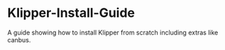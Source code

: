 # Klipper-Install-Guide
A guide showing how to install Klipper from scratch including extras like canbus.
